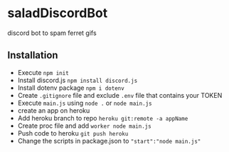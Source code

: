 # saladDiscordBot
discord bot to spam ferret gifs

## Installation

- Execute `npm init`
- Install discord.js `npm install discord.js`
- Install dotenv package `npm i dotenv`
- Create `.gitignore` file and exclude `.env` file that contains your TOKEN
- Execute `main.js` using `node .` or `node main.js`
- create an app on heroku
- Add heroku branch to repo `heroku git:remote -a appName`
- Create proc file and add `worker node main.js`
- Push code to heroku `git push heroku`
- Change the scripts in package.json to `"start":"node main.js"`
